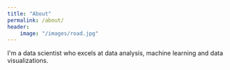 ```yaml
---
title: "About"
permalink: /about/
header:
	image: "/images/road.jpg"
---
```


I'm a data scientist who excels at data analysis, machine learning and data visualizations.